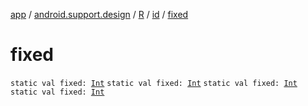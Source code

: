 [app](../../../index.md) / [android.support.design](../../index.md) / [R](../index.md) / [id](index.md) / [fixed](.)

# fixed

`static val fixed: `[`Int`](https://kotlinlang.org/api/latest/jvm/stdlib/kotlin/-int/index.html)
`static val fixed: `[`Int`](https://kotlinlang.org/api/latest/jvm/stdlib/kotlin/-int/index.html)
`static val fixed: `[`Int`](https://kotlinlang.org/api/latest/jvm/stdlib/kotlin/-int/index.html)
`static val fixed: `[`Int`](https://kotlinlang.org/api/latest/jvm/stdlib/kotlin/-int/index.html)